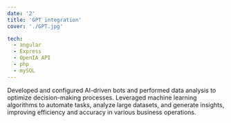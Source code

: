 ```yaml
---
date: '2'
title: 'GPT integration'
cover: './GPT.jpg'

tech:
  - angular
  - Express
  - OpenIA API
  - php
  - mySQL
---
```


Developed and configured AI-driven bots and performed data analysis to optimize decision-making processes. Leveraged machine learning algorithms to automate tasks, analyze large datasets, and generate insights, improving efficiency and accuracy in various business operations.
